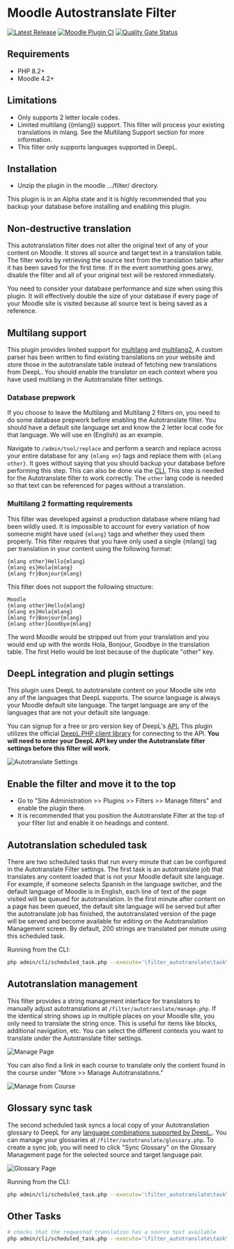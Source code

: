 # Moodle Autostranslate Filter

[![Latest Release](https://img.shields.io/github/v/release/jamfire/moodle-filter_autotranslate)](https://github.com/jamfire/moodle-filter_autotranslate/releases) [![Moodle Plugin CI](https://github.com/jamfire/moodle-filter_autotranslate/actions/workflows/moodle-ci.yml/badge.svg)](https://github.com/jamfire/moodle-filter_autotranslate/actions/workflows/moodle-ci.yml) [![Quality Gate Status](https://sonarcloud.io/api/project_badges/measure?project=jamfire_moodle-filter_autotranslate&metric=alert_status)](https://sonarcloud.io/summary/new_code?id=jamfire_moodle-filter_autotranslate)

## Requirements

- PHP 8.2+
- Moodle 4.2+

## Limitations

- Only supports 2 letter locale codes.
- Limited multilang ({mlang}) support. This filter will process your existing translations in mlang. See the Multilang Support section for more information.
- This filter only supports languages supported in DeepL.

## Installation

- Unzip the plugin in the moodle .../filter/ directory.

This plugin is in an Alpha state and it is highly recommended that you backup your database before installing and enabling this plugin.

## Non-destructive translation

This autotranslation filter does not alter the original text of any of your content on Moodle. It stores all source and target text in a translation table. The filter works by retrieving the source text from the translation table after it has been saved for the first time. If in the event something goes arwy, disable the filter and all of your original text will be restored immediately.

You need to consider your database performance and size when using this plugin. It will effectively double the size of your database if every page of your Moodle site is visited because all source text is being saved as a reference.

## Multilang support

This plugin provides limited support for [multilang](https://docs.moodle.org/403/en/Multi-language_content_filter) and [multilang2.](https://moodle.org/plugins/filter_multilang2) A custom parser has been written to find existing translations on your website and store those in the autotranslate table instead of fetching new translations from DeepL. You should enable the translator on each context where you have used multilang in the Autotranslate filter settings.

### Database prepwork

If you choose to leave the Multilang and Multilang 2 filters on, you need to do some database prepwork before enabling the Autotranslate filter. You should have a default site language set and know the 2 letter local code for that language. We will use en (English) as an example.

Navigate to `/admin/tool/replace` and perform a search and replace across your entire database for any `{mlang en}` tags and replace them with `{mlang other}`. It goes without saying that you should backup your database before performing this step. This can also be done via the [CLI.](https://docs.moodle.org/403/en/Search_and_replace_tool) This step is needed for the Autotranslate filter to work correctly. The `other` lang code is needed so that text can be referenced for pages without a translation.

### Multilang 2 formatting requirements

This filter was developed against a production database where mlang had been wildly used. It is impossible to account for every variation of how someone might have used `{mlang}` tags and whether they used them properly. This filter requires that you have only used a single {mlang} tag per translation in your content using the following format:

```
{mlang other}Hello{mlang}
{mlang es}Hola{mlang}
{mlang fr}Bonjour{mlang}
```

This filter does not support the following structure:

```
Moodle
{mlang other}Hello{mlang}
{mlang es}Hola{mlang}
{mlang fr}Bonjour{mlang}
{mlang other}Goodbye{mlang}
```

The word Moodle would be stripped out from your translation and you would end up with the words Hola, Bonjour, Goodbye in the translation table. The first Hello would be lost because of the duplicate "other" key.

## DeepL integration and plugin settings

This plugin uses DeepL to autotranslate content on your Moodle site into any of the languages that DeepL supports. The source language is always your Moodle default site language. The target language are any of the languages that are not your default site language.

You can signup for a free or pro version key of DeepL's [API.](https://www.deepl.com/pro-api) This plugin utilizes the official [DeepL PHP client library](https://github.com/DeepLcom/deepl-php) for connecting to the API. **You will need to enter your DeepL API key under the Autotranslate filter settings before this filter will work.**

![Autotranslate Settings](docs/settings.jpg)

## Enable the filter and move it to the top

- Go to "Site Administration &gt;&gt; Plugins &gt;&gt; Filters &gt;&gt; Manage filters" and enable the plugin there.
- It is recommended that you position the Autotranslate Filter at the top of your filter list and enable it on headings and content.

## Autotranslation scheduled task

There are two scheduled tasks that run every minute that can be configured in the Autotranslate Filter settings. The first task is an autotranslate job that translates any content loaded that is not your Moodle default site language. For example, if someone selects Spanish in the language switcher, and the default language of Moodle is in English, each line of text of the page visited will be queued for autotranslation. In the first minute after content on a page has been queued, the default site language will be served but after the autotranslate job has finished, the autotranslated version of the page will be served and become available for editing on the Autotranslation Management screen. By default, 200 strings are translated per minute using this scheduled task.

Running from the CLI:

```bash
php admin/cli/scheduled_task.php --execute='\filter_autotranslate\task\autotranslate_task'
```

## Autotranslation management

This filter provides a string management interface for translators to manually adjust autotranslations at `/filter/autotranslate/manage.php`. If the identical string shows up in multiple places on your Moodle site, you only need to translate the string once. This is useful for items like blocks, additional navigation, etc. You can select the different contexts you want to translate under the Autotranslate filter settings.

![Manage Page](docs/manage.jpg)

You can also find a link in each course to translate only the content found in the course under "More &gt;&gt; Manage Autotranslations."

![Manage from Course](docs/course.jpg)

## Glossary sync task

The second scheduled task syncs a local copy of your Autotranslation glossary to DeepL for any [language combinations supported by DeepL.](https://www.deepl.com/docs-api/glossaries). You can manage your glossaries at `/filter/autotranslate/glossary.php`. To create a sync job, you will need to click "Sync Glossary" on the Glossary Management page for the selected source and target language pair.

![Glossary Page](docs/glossary.jpg)

Running from the CLI:

```bash
php admin/cli/scheduled_task.php --execute='\filter_autotranslate\task\sync_glossaries_task'
```

## Other Tasks

```bash
# checks that the requested translation has a source text available
php admin/cli/scheduled_task.php --execute='\filter_autotranslate\task\check_source_task'
```
